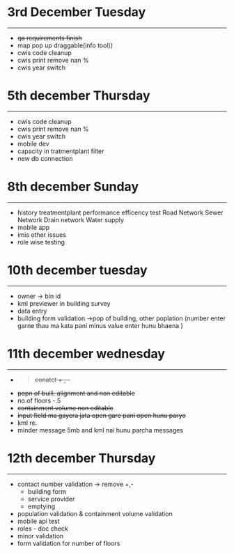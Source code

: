 # 3rd December Tuesday

---

- ~~qa requirements finish~~
- map pop up draggable(info tool))
- cwis code cleanup
- cwis print remove nan %
- cwis year switch

# 5th december Thursday

---

- cwis code cleanup
- cwis print remove nan %
- cwis year switch
- mobile dev
- capacity in tratmentplant filter
- new db connection

# 8th december Sunday

---

* history
  treatmentplant
  performance efficency test
  Road Network
  Sewer Network
  Drain network
  Water supply
* mobile app
* imis other issues
* role wise testing

# 10th december tuesday

---

- owner -> bin id
- kml previewer in building survey
- data entry
- building form validation ->pop of building, other poplation (number enter garne thau ma kata pani minus value enter hunu bhaena )

# 11th december wednesday

---

- > ~~conatct  + , -~~
  >
- ~~popn of buili. alignment and non editable~~
- no.of floors -.5
- ~~containment volume non editable~~
- ~~input field ma gayera jata open gare pani open hunu paryo~~
- kml re.
- minder message 5mb and kml nai hunu parcha messages

# 12th december Thursday

---

- contact number validation -> remove +,-
  - building form
  - service provider
  - emptying
- population validation & containment volume validation
- mobile api test
- roles - doc check
- minor validation
- form validation for number of floors
